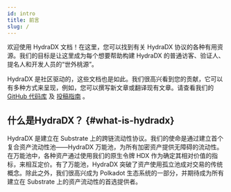 ```yaml
---
id: intro
title: 前言
slug: /
---
```


欢迎使用 HydraDX 文档！在这里，您可以找到有关 HydraDX 协议的各种有用资源。我们的目标是让这里成为每个想要帮助构建 HydraDX 的普通访客、验证人、提名人和开发人员的“世外桃源”。

HydraDX 是社区驱动的，这些文档也是如此。我们很高兴看到您的贡献，它可以有多种方式来呈现，例如，您可以撰写新文章或翻译现有文章。请查看我们的 [GitHub 代码库](https://github.com/galacticcouncil/HydraDX-docs) 及 [投稿指南](/contributing) 。

## 什么是HydraDX？ {#what-is-hydradx}

HydraDX 是建立在 Substrate 上的跨链流动性协议。我们的使命是通过建立首个复合资产流动性池——HydraDX 万能池，为所有加密资产提供无障碍的流动性。在万能池中，各种资产通过使用我们的原生令牌 HDX 作为确定其相对价值的指标，来相互定价。有了万能池，HydraDX 突破了资产使用孤立池成对交易的传统概念。除此之外，我们很高兴成为 Polkadot 生态系统的一部分，并期待成为所有建立在 Substrate 上的资产流动性的首选提供者。